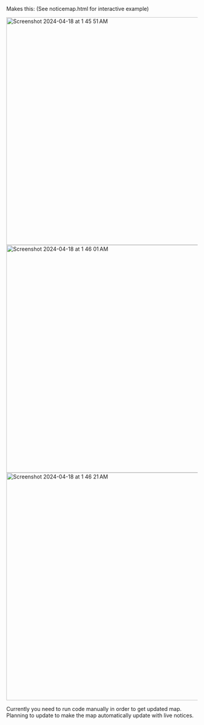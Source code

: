 Makes this: 
(See noticemap.html for interactive example)

<img width="600" alt="Screenshot 2024-04-18 at 1 45 51 AM" src="https://github.com/treequeen/concordia-work-notices/assets/152192638/d68445dd-fc82-4969-8ef0-f0dca828be87">

<img width="600" alt="Screenshot 2024-04-18 at 1 46 01 AM" src="https://github.com/treequeen/concordia-work-notices/assets/152192638/8fca9fc3-62c2-413b-8c77-4f7a1752ed4b">

<img width="600" alt="Screenshot 2024-04-18 at 1 46 21 AM" src="https://github.com/treequeen/concordia-work-notices/assets/152192638/5e718a0a-ef24-4c35-9a7c-4810c667a40c">

Currently you need to run code manually in order to get updated map.
Planning to update to make the map automatically update with live notices.
